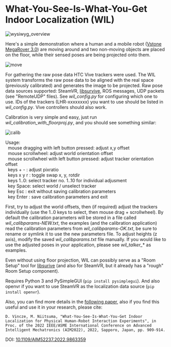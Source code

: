 # What-You-See-Is-What-You-Get Indoor Localization (WIL)

![wysiwyg_overview](https://user-images.githubusercontent.com/86873213/170413199-e255c7e4-984e-4b02-b497-edd0833f536b.gif)

Here's a simple demonstration where a human and a mobile robot ([Vstone MegaRover 3.0](https://github.com/szaguldo-kamaz/mecanumcommander)) are moving around and two non-moving objects are placed on the floor, while their sensed poses are being projected onto them.

![move](https://user-images.githubusercontent.com/86873213/169096483-7b093dd0-dec5-4b11-aea6-27626fd298e0.gif)

For gathering the raw pose data HTC Vive trackers were used. The WIL system transforms the raw pose data to be aligned with the real space (previously calibrated) and generates the image to be projected. Raw pose data sources supported: SteamVR, [libsurvive](https://github.com/cntools/libsurvive), ROS messages, UDP packets (see "RemoteUDP" files). See *wil_config.py* for configuring which one to use. IDs of the trackers (LHR-xxxxxxxx) you want to use should be listed in *wil_config.py*. Vive controllers should also work.

Calibration is very simple and easy, just run *wil_calibration_with_floorproj.py*, and you should see something similar:

![calib](https://user-images.githubusercontent.com/86873213/169096461-a1cb6ec3-5acd-4535-baee-974a8c93cbdc.gif)

Usage:  
&nbsp; mouse dragging with left button pressed: adjust x,y offset  
&nbsp; mouse scrollwheel: adjust world orientation offset  
&nbsp; mouse scrollwheel with left button pressed: adjust tracker orientation offset  
&nbsp; keys + - : adjust pixratio  
&nbsp; keys x y r : toggle swap x, y, rotdir  
&nbsp; keys 1..0: select tracker no. 1..10 for individual adjusment  
&nbsp; key Space: select world / unselect tracker  
&nbsp; key Esc : exit without saving calibration parameters  
&nbsp; key Enter : save calibration parameters and exit  

First, try to adjust the world offsets, then (if required) adjust the trackers individually (use the 1..0 keys to select, then mouse drag + scrollwheel).
By default the calibration parameters will be stored in a file called *wil_calibparams-NEW.txt*, the examples (and the calibration application) read the calibration parameters from *wil_calibparams-OK.txt*, be sure to rename or symlink it to use the new parameters file.
To adjust heights (z axis), modify the saved *wil_calibparams.txt* file manually.
If you would like to use the adjusted poses in your application, please see *wil_talker_** as examples.

Even without using floor projection, WIL can possibly serve as a "Room Setup" tool for [libsurive](https://github.com/cntools/libsurvive) (and also for SteamVR, but it already has a "rough" Room Setup component).

Requires Python 3 and PySimpleGUI (`pip install pysimplegui`). And also openvr if you want to use SteamVR as the localization data source (`pip install openvr`).

Also, you can find more details in the [following paper](http://dx.doi.org/10.1109/AIM52237.2022.9863359), also if you find this useful and use it in your research, please cite:

`D. Vincze, M. Niitsuma, "What-You-See-Is-What-You-Get Indoor Localization for Physical Human-Robot Interaction Experiments", in Proc. of the 2022 IEEE/ASME International Conference on Advanced Intelligent Mechatronics (AIM2022), 2022, Sapporo, Japan, pp. 909-914.`

DOI: [10.1109/AIM52237.2022.9863359](http://dx.doi.org/10.1109/AIM52237.2022.9863359)
